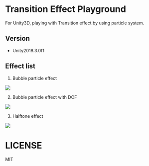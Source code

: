 # Transition Effect Playground

For Unity3D, playing with Transition effect by using particle system.

## Version
- Unity2018.3.0f1

## Effect list
1. Bubble particle effect

<Image src="./Images/bubble_cutout.gif">

2. Bubble particle effect with DOF

<Image src="./Images/bubble_additive_dof.gif">

3. Halftone effect
<Image src="./Images/half_tone.gif">

# LICENSE
MIT